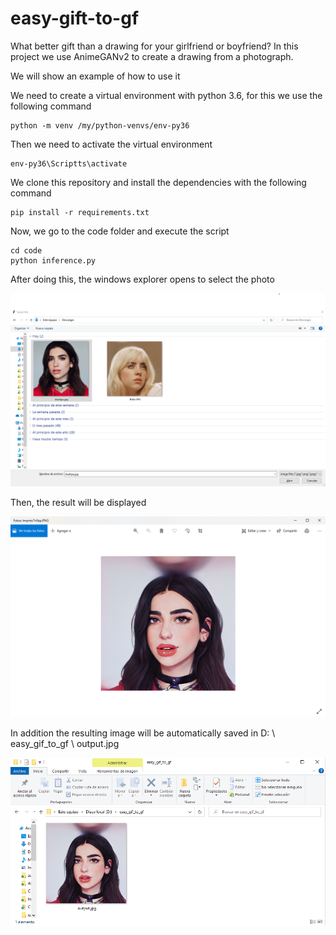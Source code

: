 # easy-gift-to-gf

What better gift than a drawing for your girlfriend or boyfriend? In this project we use AnimeGANv2 to create a drawing from a photograph.

We will show an example of how to use it

We need to create a virtual environment with python 3.6, for this we use the following command
    
    python -m venv /my/python-venvs/env-py36

Then we need to activate the virtual environment

    env-py36\Scriptts\activate

We clone this repository and install the dependencies with the following command

    pip install -r requirements.txt

Now, we go to the code folder and execute the script

    cd code
    python inference.py

After doing this, the windows explorer opens to select the photo

<img src="samples\1.png">

Then, the result will be displayed

<img src="samples\2.png">

In addition the resulting image will be automatically saved in D: \ easy_gif_to_gf \ output.jpg

<img src="samples\3.png">




